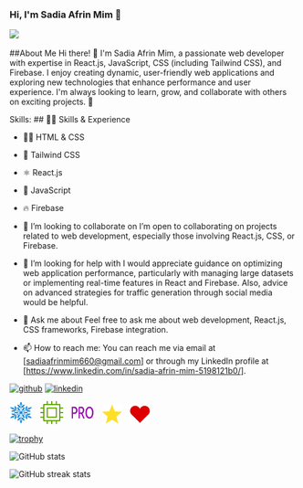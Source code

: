 ### Hi, I'm Sadia Afrin Mim 👋
![](https://i.ibb.co.com/zHNh8Kk/DALL-E-2024-11-14-03-22-03-A-young-woman-with-a-thoughtful-expression-seated-at-a-desk-surrounded-by.webp)




##About Me
Hi there! 👋 I'm Sadia Afrin Mim, a passionate web developer with expertise in React.js, JavaScript, CSS (including Tailwind CSS), and Firebase. I enjoy creating dynamic, user-friendly web applications and exploring new technologies that enhance performance and user experience. I'm always looking to learn, grow, and collaborate with others on exciting projects. 🚀

Skills: ## 👨‍💻 Skills & Experience
 - 👨‍💻 HTML & CSS  
 - 🎨 Tailwind CSS  
- ⚛️ React.js  
 - 📜 JavaScript  
 - 🔥 Firebase  

- 👯 I’m looking to collaborate on I’m open to collaborating on projects related to web development, especially those involving React.js, CSS, or Firebase. 
- 🤔 I’m looking for help with I would appreciate guidance on optimizing web application performance, particularly with managing large datasets or implementing real-time features in React and Firebase. Also, advice on advanced strategies for traffic generation through social media would be helpful. 
- 💬 Ask me about Feel free to ask me about web development, React.js, CSS frameworks, Firebase integration. 
- 📫 How to reach me: You can reach me via email at [sadiaafrinmim660@gmail.com] or through my LinkedIn profile at [https://www.linkedin.com/in/sadia-afrin-mim-5198121b0/]. 


[<img src='https://cdn.jsdelivr.net/npm/simple-icons@3.0.1/icons/github.svg' alt='github' height='40'>](https://github.com/SadiaAfrinMim)  [<img src='https://cdn.jsdelivr.net/npm/simple-icons@3.0.1/icons/linkedin.svg' alt='linkedin' height='40'>](https://www.linkedin.com/in/https://www.linkedin.com/in/sadia-afrin-mim-5198121b0//)  

<a href='https://archiveprogram.github.com/'><img src='https://raw.githubusercontent.com/acervenky/animated-github-badges/master/assets/acbadge.gif' width='40' height='40'></a> <a href='https://docs.github.com/en/developers'><img src='https://raw.githubusercontent.com/acervenky/animated-github-badges/master/assets/devbadge.gif' width='40' height='40'></a> <a href='https://github.com/pricing'><img src='https://raw.githubusercontent.com/acervenky/animated-github-badges/master/assets/pro.gif' width='40' height='40'></a> <a href='https://stars.github.com/'><img src='https://raw.githubusercontent.com/acervenky/animated-github-badges/master/assets/starbadge.gif' width='35' height='35'></a> <a href='https://docs.github.com/en/github/supporting-the-open-source-community-with-github-sponsors'><img src='https://raw.githubusercontent.com/acervenky/animated-github-badges/master/assets/sponsorbadge.gif' width='35' height='35'></a> 

[![trophy](https://github-profile-trophy.vercel.app/?username=SadiaAfrinMim)](https://github.com/ryo-ma/github-profile-trophy)

![GitHub stats](https://github-readme-stats.vercel.app/api?username=SadiaAfrinMim&show_icons=true&count_private=true)  

![GitHub streak stats](https://streak-stats.demolab.com/?user=SadiaAfrinMim)  

